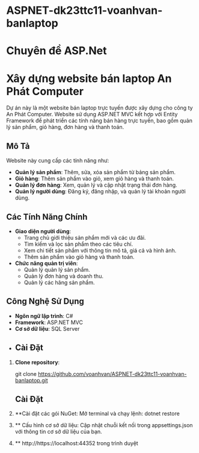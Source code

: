 # ASPNET-dk23ttc11-voanhvan-banlaptop
# Chuyên đề ASP.Net
# Xây dựng website bán laptop An Phát Computer
Dự án này là một website bán laptop trực tuyến được xây dựng cho công ty An Phát Computer. Website sử dụng ASP.NET MVC kết hợp với Entity Framework để phát triển các tính năng bán hàng trực tuyến, bao gồm quản lý sản phẩm, giỏ hàng, đơn hàng và thanh toán.
## Mô Tả
Website này cung cấp các tính năng như:
- **Quản lý sản phẩm**: Thêm, sửa, xóa sản phẩm từ bảng sản phẩm.
- **Giỏ hàng**: Thêm sản phẩm vào giỏ, xem giỏ hàng và thanh toán.
- **Quản lý đơn hàng**: Xem, quản lý và cập nhật trạng thái đơn hàng.
- **Quản lý người dùng**: Đăng ký, đăng nhập, và quản lý tài khoản người dùng.
## Các Tính Năng Chính
- **Giao diện người dùng**:
  - Trang chủ giới thiệu sản phẩm mới và các ưu đãi.
  - Tìm kiếm và lọc sản phẩm theo các tiêu chí.
  - Xem chi tiết sản phẩm với thông tin mô tả, giá cả và hình ảnh.
  - Thêm sản phẩm vào giỏ hàng và thanh toán.
- **Chức năng quản trị viên**:
  - Quản lý quản lý sản phẩm.
  - Quản lý đơn hàng và doanh thu.
  - Quản lý các hãng sản phẩm.
## Công Nghệ Sử Dụng
- **Ngôn ngữ lập trình**: C#
- **Framework**: ASP.NET MVC
- **Cơ sở dữ liệu**: SQL Server
- ## Cài Đặt
1. **Clone repository**:

   git clone https://github.com/voanhvan/ASPNET-dk23ttc11-voanhvan-banlaptop.git
   ## Cài Đặt
2. **Cài đặt các gói NuGet: Mở terminal và chạy lệnh:
  dotnet restore
3. ** Cấu hình cơ sở dữ liệu: Cập nhật chuỗi kết nối trong appsettings.json với thông tin cơ sở dữ liệu của bạn.
4. ** http://https://localhost:44352 trong trình duyệt
